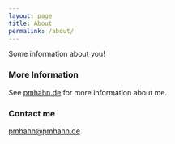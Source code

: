 ```yaml
---
layout: page
title: About
permalink: /about/
---
```


Some information about you!

### More Information

See [pmhahn.de](http://pmhahn.de/) for more information about me.

### Contact me

[pmhahn@pmhahn.de](mailto:pmhahn@pmhahn.de)
